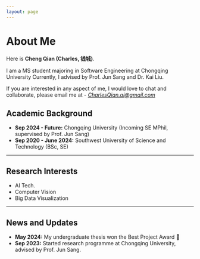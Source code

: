```yaml
---
layout: page
---
```


# About Me

Here is **Cheng Qian (Charles, 钱城)**.

I am a MS student majoring in Software Engineering at Chongqing University Currently, I advised by  Prof. Jun Sang and Dr. Kai Liu. 

If you are interested in any aspect of me, I would love to chat and collaborate, please email me at - *CharlesQian.ai@gmail.com*

## Academic Background

- **Sep 2024 - Future:** Chongqing University (Incoming SE MPhil, supervised by Prof. Jun Sang)
- **Sep 2020 - June 2024:** Southwest University of Science and Technology (BSc, SE)

---

## Research Interests

- AI Tech.
- Computer Vision
- Big Data Visualization

---

## News and Updates

- **May 2024:** My undergraduate thesis won the Best Project Award 🎉
- **Sep 2023:** Started research programme at Chongqing University, advised by Prof. Jun Sang.

